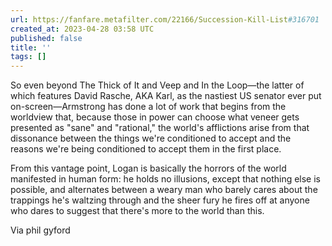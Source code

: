 ```yaml
---
url: https://fanfare.metafilter.com/22166/Succession-Kill-List#316701
created_at: 2023-04-28 03:58 UTC
published: false
title: ''
tags: []
---
```


So even beyond The Thick of It and Veep and In the Loop—the latter of which features David Rasche, AKA Karl, as the nastiest US senator ever put on-screen—Armstrong has done a lot of work that begins from the worldview that, because those in power can choose what veneer gets presented as "sane" and "rational," the world's afflictions arise from that dissonance between the things we're conditioned to accept and the reasons we're being conditioned to accept them in the first place.

From this vantage point, Logan is basically the horrors of the world manifested in human form: he holds no illusions, except that nothing else is possible, and alternates between a weary man who barely cares about the trappings he's waltzing through and the sheer fury he fires off at anyone who dares to suggest that there's more to the world than this.

Via phil gyford
